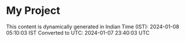 # My Project

This content is dynamically generated in Indian Time (IST): 2024-01-08 05:10:03 IST
Converted to UTC: 2024-01-07 23:40:03 UTC
